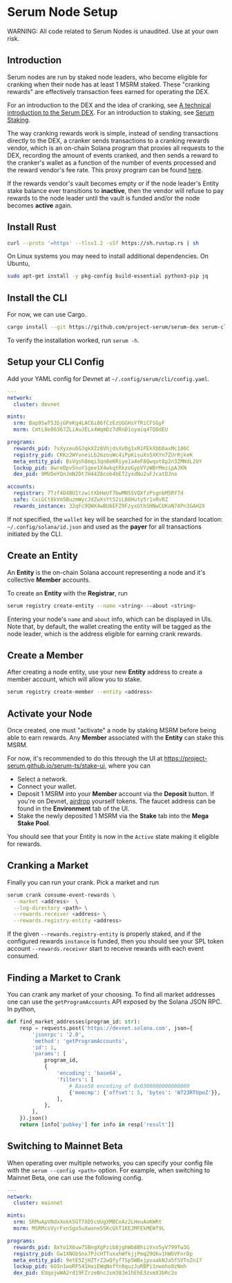 # Serum Node Setup

WARNING: All code related to Serum Nodes is unaudited. Use at your own risk.

## Introduction

Serum nodes are run by staked node leaders, who become eligible for cranking
when their node has at least 1 MSRM staked. These "cranking rewards"
are effectively transaction fees earned for operating the DEX.

For an introduction to the DEX and the idea of cranking, see
[A technical introduction to the Serum DEX](https://docs.google.com/document/d/1isGJES4jzQutI0GtQGuqtrBUqeHxl_xJNXdtOv4SdII/edit). For an introduction to staking, see [Serum Staking](./staking.md).

The way cranking rewards work is simple, instead of sending transactions directly to the DEX,
a cranker sends transactions to a cranking rewards vendor, which is an on-chain
Solana program that proxies all requests to the DEX, recording the amount of events
cranked, and then sends a reward to the cranker's wallet as a function of the number
of events processed and the reward vendor's fee rate. This proxy program can be found [here](../registry/rewards/program).

If the rewards vendor's vault becomes empty or if the node leader's Entity stake
balance ever transitions to **inactive**, then the vendor will refuse to pay
rewards to the node leader until the vault is funded and/or the node becomes **active** again.

## Install Rust

```bash
curl --proto '=https' --tlsv1.2 -sSf https://sh.rustup.rs | sh
```

On Linux systems you may need to install additional dependencies. On Ubuntu,

```bash
sudo apt-get install -y pkg-config build-essential python3-pip jq
```

## Install the CLI

For now, we can use Cargo.

```bash
cargo install --git https://github.com/project-serum/serum-dex serum-cli
```

To verify the installation worked, run `serum -h`.

## Setup your CLI Config

Add your YAML config for Devnet at `~/.config/serum/cli/config.yaml`.

```yaml
---
network:
  cluster: devnet

mints:
  srm: Bap9SwT53SjGPeKq4LAC6i86fCzEzUGGHsYfRiCFSGyF
  msrm: CmtL8e86367ZLiAuJELx4WqmDz7dRnD1oyaiq4TQDdEU

programs:
  rewards_pid: 7sXyzeu6GJqkXZz8VhjdsXvDg1xR1PEkXbbDaxMc186C
  registry_pid: CKKz2WYvneiLb2mzouWc4iPpKisuXs5XKYn7ZUrRjkeK
  meta_entity_pid: BsVgsh8mqi3qn8eKRiye1a4eF8Qwqot8p2n3ZMNdL2UY
  lockup_pid: 8wreDpv5nuY1gee1X4wkqtRkzoGypVYzWBrMmzipAJKN
  dex_pid: 9MVDeYQnJmN2Dt7H44Z8cob4bET2ysdNu2uFJcatDJno

accounts:
  registrar: 7Tzf4D4BU1tzwitXbHeUf7bwMNSSVQXfzPsgnbM5RY7d
  safe: CxiGCt8kVm5BuzmWycJdZwXsYt52iLB8Huty5r1xRvRZ
  rewards_instance: 32qFc9QWX4wBU6EFZ9FzyxGthSHNwCUKaN7APn3GAH2X
```

If not specified, the `wallet` key will be searched for in the standard location:
`~/.config/solana/id.json` and used as the **payer** for all transactions initiated
by the CLI.

## Create an Entity

An **Entity** is the on-chain Solana account representing a node and
it's collective **Member** accounts.

To create an **Entity**  with the **Registrar**, run

```bash
serum registry create-entity --name <string> --about <string>
```

Entering your node's `name` and `about` info, which can be displayed in UIs. Note that, by default,
the wallet creating the entity will be tagged as the node leader, which is the address eligible for
earning crank rewards.

## Create a Member

After creating a node entity, use your new **Entity** address to create a member account, which will
allow you to stake.

```bash
serum registry create-member --entity <address>
```

## Activate your Node

Once created, one must "activate" a node by staking MSRM before being able to earn rewards. Any **Member**
associated with the **Entity** can stake this MSRM.

For now, it's recommended to do this through the UI at https://project-serum.github.io/serum-ts/stake-ui,
where you can

* Select a network.
* Connect your wallet.
* Deposit 1 MSRM into your **Member** account via the **Deposit** button. If you're on Devnet,
  [airdrop](https://www.spl-token-ui.com/#/token-faucets) yourself tokens. The faucet address can be found in the **Environment** tab of the UI.
* Stake the newly deposited 1 MSRM via the **Stake** tab into the **Mega Stake Pool**.

You should see that your Entity is now in the `Active` state making it eligible for rewards.

## Cranking a Market

Finally you can run your crank. Pick a market and run

```bash
serum crank consume-event-rewards \
  --market <address>  \
  --log-directory <path> \
  --rewards.receiver <address> \
  --rewards.registry-entity <address>
```

If the given `--rewards.registry-entity` is properly staked, and if the configured
rewards `instance` is funded, then you should see your SPL token account
`--rewards.receiver` start to receive rewards with each event consumed.

## Finding a Market to Crank

You can crank any market of your choosing. To find all market addresses one can use the `getProgramAccounts`
API exposed by the Solana JSON RPC. In python,

```python
def find_market_addresses(program_id: str):
    resp = requests.post('https://devnet.solana.com', json={
        'jsonrpc': '2.0',
        'method': 'getProgramAccounts',
        'id': 1,
        'params': [
            program_id,
            {
                'encoding': 'base64',
                'filters': [
                    # Base58 encoding of 0x0300000000000000
                    {'memcmp': {'offset': 5, 'bytes': 'W723RTUpoZ'}},
                ],
            },
        ],
    }).json()
    return [info['pubkey'] for info in resp['result']]
```

## Switching to Mainnet Beta

When operating over multiple networks, you can specify your config file with the
`serum --config <path>` option. For example, when switching to Mainnet Beta,
one can use the following config.

```yaml
---
network:
  cluster: mainnet

mints:
  srm: SRMuApVNdxXokk5GT7XD5cUUgXMBCoAz2LHeuAoKWRt
  msrm: MSRMcoVyrFxnSgo5uXwone5SKcGhT1KEJMFEkMEWf9L

programs:
  rewards_pid: 8xYo1X6uw7SBngXgPzib8jghWb8BhiiVxv5yV799Tw3G
  registry_pid: Gw1XNGbSnx7PJcHTTuxxhWfkjjPmq29Qkv1hWbVFnrDp
  meta_entity_pid: 9etE5ZjHZTrZ2wQfyfTSp5WBxjpvaakNJa5fSVToZn17
  lockup_pid: 6GSn1woRF541HaiEWqNofYn8quzJuRBPi1nwoho8zNnh
  dex_pid: EUqojwWA2rd19FZrzeBncJsm38Jm1hEhE3zsmX3bRc2o
```
